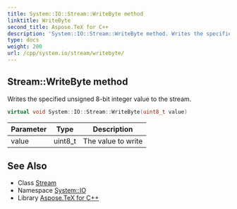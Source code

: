 ```yaml
---
title: System::IO::Stream::WriteByte method
linktitle: WriteByte
second_title: Aspose.TeX for C++
description: 'System::IO::Stream::WriteByte method. Writes the specified unsigned 8-bit integer value to the stream in C++.'
type: docs
weight: 200
url: /cpp/system.io/stream/writebyte/
---
```

## Stream::WriteByte method


Writes the specified unsigned 8-bit integer value to the stream.

```cpp
virtual void System::IO::Stream::WriteByte(uint8_t value)
```


| Parameter | Type | Description |
| --- | --- | --- |
| value | uint8_t | The value to write |

## See Also

* Class [Stream](../)
* Namespace [System::IO](../../)
* Library [Aspose.TeX for C++](../../../)
